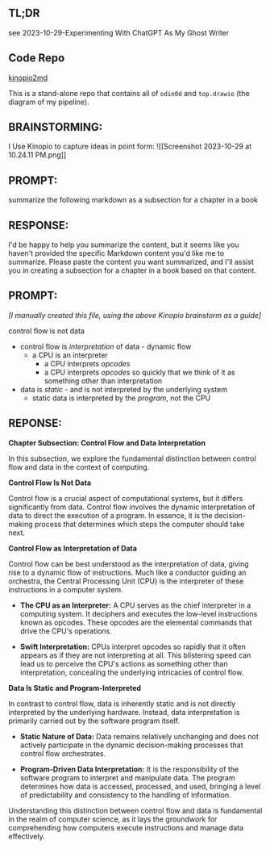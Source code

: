 ## TL;DR
see 2023-10-29-Experimenting With ChatGPT As My Ghost Writer 
## Code Repo

[kinopio2md](https://github.com/guitarvydas/kinopio2md)

This is a stand-alone repo that contains all of `odin0d` and `top.drawio` (the diagram of my pipeline).
## BRAINSTORMING:
I Use Kinopio to capture ideas in point form:
![[Screenshot 2023-10-29 at 10.24.11 PM.png]]
## PROMPT: 
summarize the following markdown as a subsection for a chapter in a book

## RESPONSE: 

I'd be happy to help you summarize the content, but it seems like you haven't provided the specific Markdown content you'd like me to summarize. Please paste the content you want summarized, and I'll assist you in creating a subsection for a chapter in a book based on that content.

## PROMPT:
*[I manually created this file, using the above Kinopio brainstorm as a guide]*

control flow is not data
- control flow is _interpretation_ of data - dynamic flow
    - a CPU is an interpreter
        - a CPU interprets _opcodes_
        - a CPU interprets _opcodes_ so quickly that we think of it as something other than interpretation
- data is _static_ - and is not interpreted by the underlying system
    - static data is interpreted by the _program_, not the CPU

## REPONSE:
**Chapter Subsection: Control Flow and Data Interpretation**

In this subsection, we explore the fundamental distinction between control flow and data in the context of computing. 

**Control Flow Is Not Data**

Control flow is a crucial aspect of computational systems, but it differs significantly from data. Control flow involves the dynamic interpretation of data to direct the execution of a program. In essence, it is the decision-making process that determines which steps the computer should take next.

**Control Flow as Interpretation of Data**

Control flow can be best understood as the interpretation of data, giving rise to a dynamic flow of instructions. Much like a conductor guiding an orchestra, the Central Processing Unit (CPU) is the interpreter of these instructions in a computer system.

- **The CPU as an Interpreter:** A CPU serves as the chief interpreter in a computing system. It deciphers and executes the low-level instructions known as opcodes. These opcodes are the elemental commands that drive the CPU's operations.

- **Swift Interpretation:** CPUs interpret opcodes so rapidly that it often appears as if they are not interpreting at all. This blistering speed can lead us to perceive the CPU's actions as something other than interpretation, concealing the underlying intricacies of control flow.

**Data Is Static and Program-Interpreted**

In contrast to control flow, data is inherently static and is not directly interpreted by the underlying hardware. Instead, data interpretation is primarily carried out by the software program itself.

- **Static Nature of Data:** Data remains relatively unchanging and does not actively participate in the dynamic decision-making processes that control flow orchestrates.

- **Program-Driven Data Interpretation:** It is the responsibility of the software program to interpret and manipulate data. The program determines how data is accessed, processed, and used, bringing a level of predictability and consistency to the handling of information.

Understanding this distinction between control flow and data is fundamental in the realm of computer science, as it lays the groundwork for comprehending how computers execute instructions and manage data effectively.
